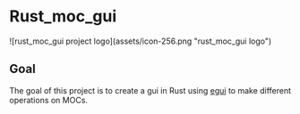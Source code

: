 # Rust_moc_gui

<img style="display: block; margin-left: auto; margin-right: auto;">
![rust_moc_gui project logo](assets/icon-256.png "rust_moc_gui logo")

## Goal
The goal of this project is to create a gui in Rust using [egui]("https://crates.io/crates/egui") to make different operations on MOCs.
